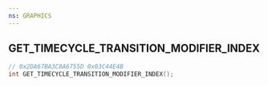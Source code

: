 ```yaml
---
ns: GRAPHICS
---
```

## GET_TIMECYCLE_TRANSITION_MODIFIER_INDEX

```c
// 0x2DA67BA3C8A6755D 0x03C44E4B
int GET_TIMECYCLE_TRANSITION_MODIFIER_INDEX();
```

